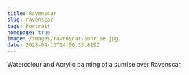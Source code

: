 ```yaml
---
title: Ravenscar
slug: ravenscar
tags: Portrait
homepage: true
image: /images/ravenscar-sunrise.jpg
date: 2023-04-13T14:00:33.819Z
---
```

Watercolour and Acrylic painting of a sunrise over Ravenscar.

